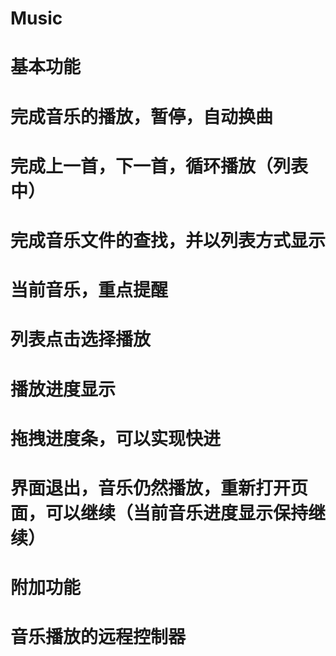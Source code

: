 # Music
# 基本功能
# 完成音乐的播放，暂停，自动换曲
# 完成上一首，下一首，循环播放（列表中）
# 完成音乐文件的查找，并以列表方式显示
# 当前音乐，重点提醒
# 列表点击选择播放
# 播放进度显示
# 拖拽进度条，可以实现快进
# 界面退出，音乐仍然播放，重新打开页面，可以继续（当前音乐进度显示保持继续）
# 附加功能
# 音乐播放的远程控制器

